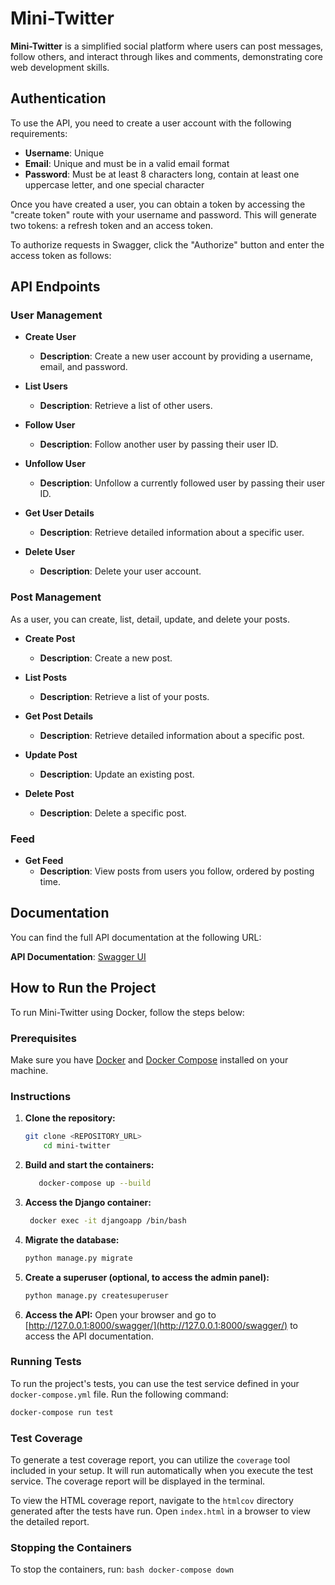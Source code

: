 # Mini-Twitter

**Mini-Twitter** is a simplified social platform where users can post messages, follow others, and interact through likes and comments, demonstrating core web development skills.

## Authentication

To use the API, you need to create a user account with the following requirements:

- **Username**: Unique
- **Email**: Unique and must be in a valid email format
- **Password**: Must be at least 8 characters long, contain at least one uppercase letter, and one special character

Once you have created a user, you can obtain a token by accessing the "create token" route with your username and password. This will generate two tokens: a refresh token and an access token. 

To authorize requests in Swagger, click the "Authorize" button and enter the access token as follows:

## API Endpoints

### User Management

- **Create User**
  - **Description**: Create a new user account by providing a username, email, and password.
  
- **List Users**
  - **Description**: Retrieve a list of other users.

- **Follow User**
  - **Description**: Follow another user by passing their user ID.

- **Unfollow User**
  - **Description**: Unfollow a currently followed user by passing their user ID.

- **Get User Details**
  - **Description**: Retrieve detailed information about a specific user.

- **Delete User**
  - **Description**: Delete your user account.

### Post Management

As a user, you can create, list, detail, update, and delete your posts.

- **Create Post**
  - **Description**: Create a new post.

- **List Posts**
  - **Description**: Retrieve a list of your posts.

- **Get Post Details**
  - **Description**: Retrieve detailed information about a specific post.

- **Update Post**
  - **Description**: Update an existing post.

- **Delete Post**
  - **Description**: Delete a specific post.

### Feed

- **Get Feed**
  - **Description**: View posts from users you follow, ordered by posting time.

## Documentation

You can find the full API documentation at the following URL:

**API Documentation**: [Swagger UI](http://127.0.0.1:8000/swagger/)


## How to Run the Project
To run Mini-Twitter using Docker, follow the steps below:

### Prerequisites

Make sure you have [Docker](https://www.docker.com/get-started) and [Docker Compose](https://docs.docker.com/compose/) installed on your machine.

### Instructions

1. **Clone the repository:**
      ```bash
      git clone <REPOSITORY_URL>
          cd mini-twitter
      ```
  
2. **Build and start the containers:**
      ```bash
         docker-compose up --build
      ```
      
3. **Access the Django container:**
      ```bash
       docker exec -it djangoapp /bin/bash

    
4. **Migrate the database:**
      ```bash
      python manage.py migrate
      ```
  
5. **Create a superuser (optional, to access the admin panel):**
      ```bash
      python manage.py createsuperuser
      ```
    
6. **Access the API:**
  Open your browser and go to [http://127.0.0.1:8000/swagger/](http://127.0.0.1:8000/swagger/) to access the API documentation.
  
  ### Running Tests
  
  To run the project's tests, you can use the test service defined in your `docker-compose.yml` file. Run the following command:
  
      
  ```bash
  docker-compose run test
  ```
      
  
  ### Test Coverage
  
  To generate a test coverage report, you can utilize the `coverage` tool included in your setup. It will run automatically when you execute the test service. The coverage report will be displayed in the terminal.
  
  
  To view the HTML coverage report, navigate to the `htmlcov` directory generated after the tests have run. Open `index.html` in a browser to view the detailed report.
  
  ### Stopping the Containers
  
  To stop the containers, run:
      ```bash
      docker-compose down
      ```


